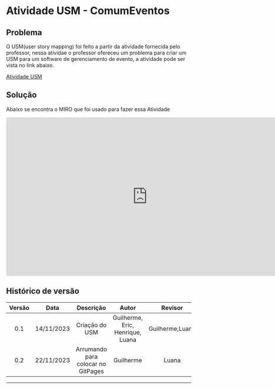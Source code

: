 # Atividade USM - ComumEventos

## Problema

O USM(user story mapping) foi feito a partir da atividade fornecida pelo professor, nessa atividae o professor ofereceu um problema para criar um USM para um software de gerenciamento de evento, a atividade pode ser vista no link abaixo.

[Atividade USM](../assets/Exercicio_de_Construcao_de_Backlog_de_Produto_usando_USM.pdf)

## Solução

Abaixo se encontra o MIRO que foi usado para fazer essa Atividade
 <center>

<iframe width="768" height="432" src="https://miro.com/app/live-embed/uXjVNOFW0iE=/?moveToViewport=-460,941,9617,4874&embedId=873299155295" frameborder="0" scrolling="no" allow="fullscreen; clipboard-read; clipboard-write" allowfullscreen></iframe>

</center>




## Histórico de versão

| Versão |    Data    |      Descrição       |  Autor  | Revisor |
| :----: | :--------: | :------------------: | :-----: | :-----: |
|  0.1   | 14/11/2023 | Criação do USM | Guilherme, Eric, Henrique, Luana |  Guilherme,Luana |
|  0.2   | 22/11/2023 | Arrumando para colocar no GitPages | Guilherme | Luana |


---
